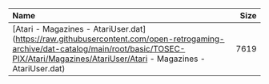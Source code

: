 |Name|Size|
|:---|---:|
|[Atari - Magazines - AtariUser.dat](https://raw.githubusercontent.com/open-retrogaming-archive/dat-catalog/main/root/basic/TOSEC-PIX/Atari/Magazines/AtariUser/Atari - Magazines - AtariUser.dat)|7619|
